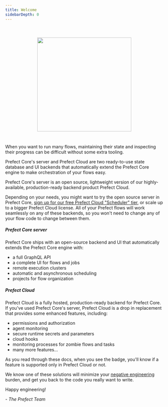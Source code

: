 ```yaml
---
title: Welcome
sidebarDepth: 0
---
```


<div align="center" style="margin-top:50px; margin-bottom:40px;">
    <img src="/illustrations/cloud-illustration.svg"  width=300 >
</div>

When you want to run many flows, maintaining their state and inspecting their progress can be difficult without some extra tooling.

Prefect Core's server and Prefect Cloud are two ready-to-use state database and UI backends that automatically extend the Prefect Core engine to make orchestration of your flows easy.

Prefect Core's server is an open source, lightweight version of our highly-available, production-ready backend product Prefect Cloud. 
 
 Depending on your needs, you might want to try the open source server in Prefect Core, [sign up for our free Prefect Cloud "Scheduler" tier](https://www.prefect.io/cloud/), or scale up to a bigger Prefect Cloud license. All of your Prefect flows will work seamlessly on any of these backends, so you won't need to change any of your flow code to change between them.


##### Prefect Core server

Prefect Core ships with an open-source backend and UI that automatically extends the Prefect Core engine with: 

- a full GraphQL API
- a complete UI for flows and jobs
- remote execution clusters
- automatic and asynchronous scheduling
- projects for flow organization

##### Prefect Cloud

Prefect Cloud is a fully hosted, production-ready backend for Prefect Core. If you've used Prefect Core's server, Prefect Cloud is a drop in replacement that provides some enhanced features, including:

- permissions and authorization
- agent monitoring
- secure runtime secrets and parameters
- cloud hooks
- monitoring processes for zombie flows and tasks
- many more features...

As you read through these docs, when you see the <Badge text="Cloud"/> badge, you'll know if a feature is supported only in Prefect Cloud or not.

We know one of these solutions will minimize your [negative engineering](https://medium.com/the-prefect-blog/positive-and-negative-data-engineering-a02cb497583d) burden, and get you back to the code you really want to write.
 
Happy engineering!

_- The Prefect Team_
